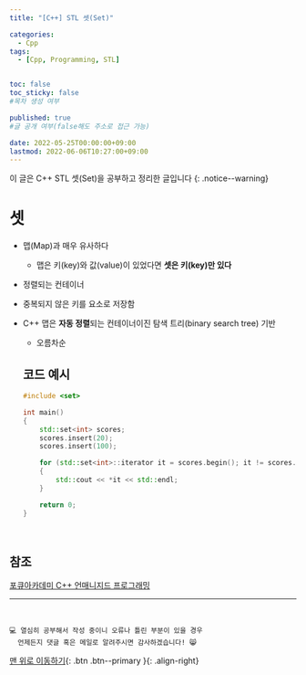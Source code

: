 ```yaml
---
title: "[C++] STL 셋(Set)" 

categories:
  - Cpp
tags:
  - [Cpp, Programming, STL]


toc: false
toc_sticky: false
#목차 생성 여부

published: true
#글 공개 여부(false해도 주소로 접근 가능)

date: 2022-05-25T00:00:00+09:00
lastmod: 2022-06-06T10:27:00+09:00
---
```


<!-- description : 25자에서 160자 사이 -->
이 글은 C++ STL 셋(Set)을 공부하고 정리한 글입니다
{: .notice--warning}

# 셋
- 맵(Map)과 매우 유사하다
  - 맵은 키(key)와 값(value)이 있었다면 **셋은 키(key)만 있다**
- 정렬되는 컨테이너
- 중복되지 않은 키를 요소로 저장함
- C++ 맵은 **자동 정렬**되는 컨테이너이진 탐색 트리(binary search tree) 기반
  - 오름차순

  ## 코드 예시

  ```cpp
  #include <set>

  int main()
  {
      std::set<int> scores;
      scores.insert(20);
      scores.insert(100);

      for (std::set<int>::iterator it = scores.begin(); it != scores.end(); ++it)
      {
          std::cout << *it << std::endl;
      }

      return 0;
  }
  ```

<br>

## 참조
[포큐아카데미 C++ 언매니지드 프로그래밍](https://pocu-ko.teachable.com/p/comp3200)

***
<br>

    💻 열심히 공부해서 작성 중이니 오류나 틀린 부분이 있을 경우 
      언제든지 댓글 혹은 메일로 알려주시면 감사하겠습니다! 😸

[맨 위로 이동하기](#){: .btn .btn--primary }{: .align-right}